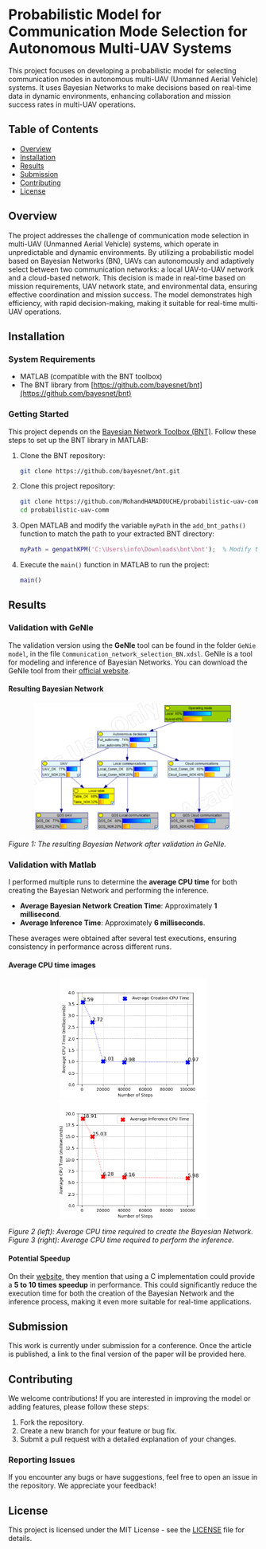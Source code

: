 # Probabilistic Model for Communication Mode Selection for Autonomous Multi-UAV Systems

This project focuses on developing a probabilistic model for selecting communication modes in autonomous multi-UAV (Unmanned Aerial Vehicle) systems. It uses Bayesian Networks to make decisions based on real-time data in dynamic environments, enhancing collaboration and mission success rates in multi-UAV operations.

## Table of Contents

- [Overview](#overview)
- [Installation](#installation)
- [Results](#results)
- [Submission](#submission)
- [Contributing](#contributing)
- [License](#license)

## Overview

The project addresses the challenge of communication mode selection in multi-UAV (Unmanned Aerial Vehicle) systems, which operate in unpredictable and dynamic environments. By utilizing a probabilistic model based on Bayesian Networks (BN), UAVs can autonomously and adaptively select between two communication networks: a local UAV-to-UAV network and a cloud-based network. This decision is made in real-time based on mission requirements, UAV network state, and environmental data, ensuring effective coordination and mission success. The model demonstrates high efficiency, with rapid decision-making, making it suitable for real-time multi-UAV operations.

## Installation

### System Requirements

- MATLAB (compatible with the BNT toolbox)
- The BNT library from [https://github.com/bayesnet/bnt](https://github.com/bayesnet/bnt)

### Getting Started

This project depends on the [Bayesian Network Toolbox (BNT)](https://github.com/bayesnet/bnt). Follow these steps to set up the BNT library in MATLAB:

1. Clone the BNT repository:
    ```bash
    git clone https://github.com/bayesnet/bnt.git
    ```

2. Clone this project repository:
    ```bash
    git clone https://github.com/MohandHAMADOUCHE/probabilistic-uav-comm
    cd probabilistic-uav-comm
    ```

3. Open MATLAB and modify the variable `myPath` in the `add_bnt_paths()` function to match the path to your extracted BNT directory:

    ```matlab
    myPath = genpathKPM('C:\Users\info\Downloads\bnt\bnt');  % Modify this path as needed
    ```

4. Execute the `main()` function in MATLAB to run the project:

    ```matlab
    main()
    ```

## Results

### Validation with GeNIe

The validation version using the **GeNIe** tool can be found in the folder `GeNie model`, in the file `Communication_network_selection_BN.xdsl`. GeNIe is a tool for modeling and inference of Bayesian Networks. You can download the GeNIe tool from their [official website](https://www.bayesfusion.com/genie/).

#### Resulting Bayesian Network

<p align="center">
  <img src="./GeNie model/BN_picture.PNG" alt="Resulting Bayesian Network" width="400"/>
</p>


*Figure 1: The resulting Bayesian Network after validation in GeNIe.*

### Validation with Matlab

I performed multiple runs to determine the **average CPU time** for both creating the Bayesian Network and performing the inference.

- **Average Bayesian Network Creation Time**: Approximately **1 millisecond**.
- **Average Inference Time**: Approximately **6 milliseconds**.

These averages were obtained after several test executions, ensuring consistency in performance across different runs.

#### Average CPU time images

<p align="center">
  <img src="./Execution%20results/mini_avg_creation_cpu_seconds.png" alt="Average Creation CPU Time" width="300"/>
  <img src="./Execution%20results/mini_avg_inference_cpu_ms.png" alt="Average Inference CPU Time" width="300"/>
</p>

*Figure 2 (left): Average CPU time required to create the Bayesian Network.  
Figure 3 (right): Average CPU time required to perform the inference.*
#### Potential Speedup

On their [website](https://www.cs.ubc.ca/~murphyk/Software/BNT/usage_02nov13.html#installC), they mention that using a C implementation could provide a **5 to 10 times speedup** in performance. This could significantly reduce the execution time for both the creation of the Bayesian Network and the inference process, making it even more suitable for real-time applications.

## Submission

This work is currently under submission for a conference. Once the article is published, a link to the final version of the paper will be provided here.

<!--This work has been published. You can access the article [here](https://link-to-your-article.com). -->

## Contributing

We welcome contributions! If you are interested in improving the model or adding features, please follow these steps:

1. Fork the repository.
2. Create a new branch for your feature or bug fix.
3. Submit a pull request with a detailed explanation of your changes.

### Reporting Issues

If you encounter any bugs or have suggestions, feel free to open an issue in the repository. We appreciate your feedback!

## License

This project is licensed under the MIT License - see the [LICENSE](./LICENSE) file for details.
